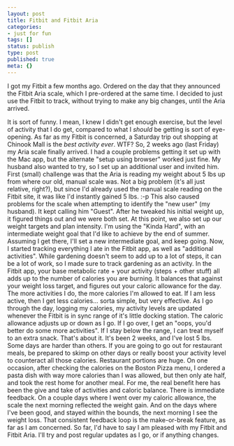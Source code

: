 ```yaml
---
layout: post
title: Fitbit and Fitbit Aria
categories: 
- just for fun
tags: []
status: publish
type: post
published: true
meta: {}
---
```


I got my Fitbit a few months ago. Ordered on the day that they announced the Fitbit Aria scale, which I pre-ordered at the same time. I decided to just use the Fitbit to track, without trying to make any big changes, until the Aria arrived.

 It is sort of funny. I mean, I knew I didn't get enough exercise, but the level of activity that I do get, compared to what I *should* be getting is sort of eye-opening. As far as my Fitbit is concerned, a Saturday trip out shopping at Chinook Mall is the *best activity ever*. WTF? 
 So, 2 weeks ago (last Friday) my Aria scale finally arrived. I had a couple problems getting it set up with the Mac app, but the alternate "setup using browser" worked just fine. My husband also wanted to try, so I set up an additional user and invited him. First (small) challenge was that the Aria is reading my weight about 5 lbs up from where our old, manual scale was. Not a big problem (it's all just relative, right?), but since I'd already used the manual scale reading on the Fitbit site, it was like I'd instantly gained 5 lbs. :-p This also caused problems for the scale when attempting to identify the "new user" (my husband). It kept calling him "Guest". After he tweaked his initial weight up, it figured things out and we were both set. At this point, we also set up our weight targets and plan intensity. I'm using the "Kinda Hard", with an intermediate weight goal that I'd like to achieve by the end of summer. Assuming I get there, I'll set a new intermediate goal, and keep going. 
 Now, I started tracking everything I ate in the Fitbit app, as well as "additional activities". While gardening doesn't seem to add up to a lot of steps, it can be a lot of work, so I made sure to track gardening as an activity. In the Fitbit app, your base metabolic rate + your activity (steps + other stuff) all adds up to the number of calories you are burning. It balances that against your weight loss target, and figures out your caloric allowance for the day. The more activities I do, the more calories I'm allowed to eat. If I am less active, then I get less calories... sorta simple, but very effective. 
 As I go through the day, logging my calories, my activity levels are updated whenever the Fitbit is in sync range of it's little docking station. The caloric allowance adjusts up or down as I go. If I go over, I get an "oops, you'd better do some more activities". If I stay below the range, I can treat myself to an extra snack. 
 That's about it. It's been 2 weeks, and I've lost 5 lbs. Some days are harder than others. If you are going to go out for restaurant meals, be prepared to skimp on other days or really boost your activity level to counteract all those calories. Restaurant portions are huge. On one occasion, after checking the calories on the Boston Pizza menu, I ordered a pasta dish with way more calories than I was allowed, but then only ate half, and took the rest home for another meal. For me, the real benefit here has been the give and take of activities and caloric balance. There is immediate feedback. On a couple days where I went over my caloric allowance, the scale the next morning reflected the weight gain. And on the days where I've been good, and stayed within the bounds, the next morning I see the weight loss. That consistent feedback loop is the make-or-break feature, as far as I am concerned. So far, I'd have to say I am pleased with my Fitbit and Fitbit Aria. I'll try and post regular updates as I go, or if anything changes.
